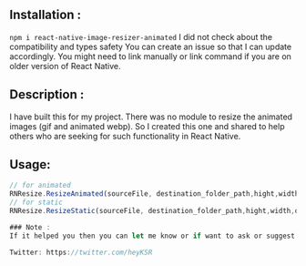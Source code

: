 ## Installation : 
```npm i react-native-image-resizer-animated```
I did not check about the compatibility and types safety
You can create an issue so that I can update accordingly.
You might need to link manually or link command if you are on older version of React Native.

## Description :
I have built this for my project. There was no module to resize the animated images (gif and animated webp). So I created this one and shared to help others who are seeking for such functionality in React Native.

## Usage:
 ``` js
// for animated
 RNResize.ResizeAnimated(sourceFile, destination_folder_path,hight,width,quality).then(res=>"file://"+res)
 // for static
 RNResize.ResizeStatic(sourceFile, destination_folder_path,hight,width,quality).then(res=>"file://"+res)

### Note :
If it helped you then you can let me know or if want to ask or suggest something regarding this module create and issue

 Twitter: https://twitter.com/heyKSR
